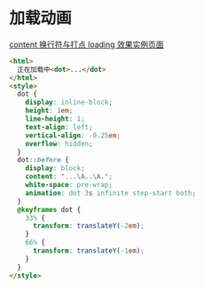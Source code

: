# 加载动画

[content 换行符与打点 loading 效果实例页面](https://demo.cssworld.cn/4/1-9.php)

```html
<html>
  正在加载中<dot>...</dot>
</html>
<style>
  dot {
    display: inline-block;
    height: 1em;
    line-height: 1;
    text-align: left;
    vertical-align: -0.25em;
    overflow: hidden;
  }
  dot::before {
    display: block;
    content: "...\A..\A.";
    white-space: pre-wrap;
    animation: dot 3s infinite step-start both;
  }
  @keyframes dot {
    33% {
      transform: translateY(-2em);
    }
    66% {
      transform: translateY(-1em);
    }
  }
</style>
```
